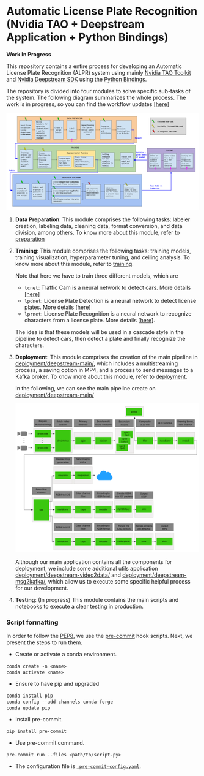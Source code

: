 # Automatic License Plate Recognition (Nvidia TAO + Deepstream  Application + Python Bindings)

**Work In Progress**

This repository contains a entire process for developing an Automatic License 
Plate Recognition (ALPR) system using mainly [Nvidia TAO Toolkit](https://developer.nvidia.com/tao-toolkit)
and [Nvidia Deepstream SDK](https://developer.nvidia.com/deepstream-sdk) using the [Python Bindings](https://github.com/NVIDIA-AI-IOT/deepstream_python_apps).

The repository is divided into four modules to solve specific sub-tasks of 
the system. The following diagram summarizes the whole process. The work is in 
progress, so you can find the workflow updates [[here]](https://docs.google.com/drawings/d/10wA3cKPuyulc_6MCku48vwxPMXjcMIJ8FYxaL-rTzOM/edit?usp=sharing)

![](workflow.png)

1. **Data Preparation**: This module comprises the following tasks: labeler creation, labeling data, cleaning data, format conversion, and data division, among others. To know more about this module, refer to  [preparation](./preparation/)

2. **Training**: This module comprises the following tasks: training models, training visualization,
hyperparameter tuning, and ceiling analysis. To know more about this module, refer to  [training](./training).

    Note that here we have to train three different models, which are

    - `tcnet`: Traffic Cam is a neural network to detect cars. More details [[here]](https://catalog.ngc.nvidia.com/orgs/nvidia/teams/tao/models/trafficcamnet)
    - `lpdnet`: License Plate Detection is a neural network to detect license plates. More details [[here]](https://catalog.ngc.nvidia.com/orgs/nvidia/teams/tao/models/lpdnet)
    - `lprnet`: License Plate Recognition is a neural network to recognize characters from a license plate. More details [[here]](https://catalog.ngc.nvidia.com/orgs/nvidia/models/tlt_lprnet).

    The idea is that these models will be used in a cascade style in the pipeline to detect cars, then detect a plate and finally recognize the characters. 

3. **Deployment**: This module comprises the creation of the main pipeline in [deployment/deepstream-main/](./deployment/deepstream-main/), which includes a multistreaming process, a saving option in MP4, and a process to send messages to a Kafka broker. To know more about this module, refer to  [deployment](./deployment). 

    In the following, we can see the main pipeline create on [deployment/deepstream-main/](./deployment/deepstream-main/)

    ![](pipeline.png)


    Although our main application contains all the components for deployment, we include some additional utils application [deployment/deepstream-video2data/](./deployment/deepstream-video2data/) and [deployment/deepstream-msg2kafka/](./deployment/deepstream-msg2kafka/), which allow us to execute some specific helpful process for our development.

4. **Testing**: (In progress) This module contains the main scripts and notebooks to execute a clear testing in production.


### Script formatting

In order to follow the [PEP8](pep8.org), we use the [pre-commit](pre-commit.com) hook scripts. Next, we present the steps to run them.

* Create or activate a conda environment.
```
conda create -n <name>
conda activate <name>
```

* Ensure to have pip and upgraded
```
conda install pip
conda config --add channels conda-forge 
conda update pip
```

* Install pre-commit.

```
pip install pre-commit
```

* Use pre-commit command.
```
pre-commit run --files <path/to/script.py>
```

* The configuration file is [`.pre-commit-config.yaml`](.pre-commit-config.yaml).